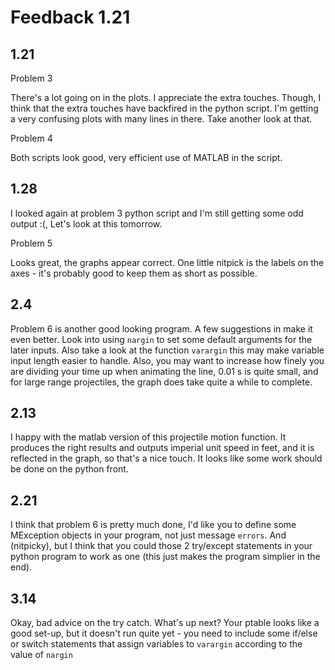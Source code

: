 # Feedback 1.21

## 1.21
Problem 3

There's a lot going on in the plots. I appreciate the extra touches. Though, I think that the extra touches have backfired in the python script. I'm getting a very confusing plots with many lines in there. Take another look at that.

Problem 4

Both scripts look good, very efficient use of MATLAB in the script.
## 1.28
I looked again at problem 3 python script and I'm still getting some odd output :(, Let's look at this tomorrow.

Problem 5 

Looks great, the graphs appear correct. One little nitpick is the labels on the axes - it's probably good to keep them as short as possible.

## 2.4
Problem 6 is another good looking program. A few suggestions in make it even better. Look into using `nargin` to set some default arguments for the later inputs. Also take a look at the function `varargin` this may make variable input length easier to handle. Also, you may want to increase how finely you are dividing your time up when animating the line, 0.01 s is quite small, and for large range projectiles, the graph does take quite a while to complete.
## 2.13
I happy with the matlab version of this projectile motion function. It produces the right results and outputs imperial unit speed in feet, and it is reflected in the graph, so that's a nice touch. It looks like some work should be done on the python front.
## 2.21
I think that problem 6 is pretty much done, I'd like you to define some MException objects in your program, not just message `errors`. And (nitpicky), but I think that you could those 2 try/except statements in your python program to work as one (this just makes the program simplier in the end).
## 3.14
Okay, bad advice on the try catch. What's up next? Your ptable looks like a good set-up, but it doesn't run quite yet - you need to include some if/else or switch statements that assign variables to `varargin` according to the value of `nargin`
